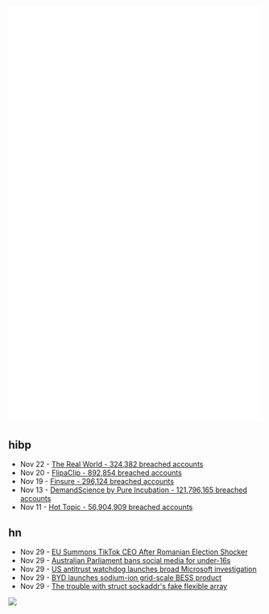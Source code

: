 ![Metrics](https://raw.githubusercontent.com/phixion/phixion/master/metrics.svg)

## hibp

<!--
for https://github.com/phixion/phixion/blob/main/.github/workflows/feeds.yml
-->
<!--START_SECTION:haveibeenpwnd-->
- Nov 22 - [The Real World - 324,382 breached accounts](https://haveibeenpwned.com/PwnedWebsites#TheRealWorld)
- Nov 20 - [FlipaClip - 892,854 breached accounts](https://haveibeenpwned.com/PwnedWebsites#FlipaClip)
- Nov 19 - [Finsure - 296,124 breached accounts](https://haveibeenpwned.com/PwnedWebsites#Finsure)
- Nov 13 - [DemandScience by Pure Incubation - 121,796,165 breached accounts](https://haveibeenpwned.com/PwnedWebsites#DemandScience)
- Nov 11 - [Hot Topic - 56,904,909 breached accounts](https://haveibeenpwned.com/PwnedWebsites#HotTopic)
<!--END_SECTION:haveibeenpwnd-->

## hn

<!--
for https://github.com/phixion/phixion/blob/main/.github/workflows/feeds.yml
-->
<!--START_SECTION:hn-->
- Nov 29 - [EU Summons TikTok CEO After Romanian Election Shocker](https://www.romania-insider.com/tiktok-ceo-summoned-european-parliament-after-surprising-first-round-presidential-victory-calin)
- Nov 29 - [Australian Parliament bans social media for under-16s](https://apnews.com/article/australia-social-media-children-ban-safeguarding-harm-accounts-d0cde2603bdbc7167801da1d00ecd056)
- Nov 29 - [US antitrust watchdog launches broad Microsoft investigation](https://news.bloomberglaw.com/us-law-week/us-antitrust-watchdog-launches-broad-microsoft-investigation)
- Nov 29 - [BYD launches sodium-ion grid-scale BESS product](https://www.energy-storage.news/byd-launches-sodium-ion-grid-scale-bess-product/)
- Nov 29 - [The trouble with struct sockaddr's fake flexible array](https://lwn.net/Articles/997094/)
<!--END_SECTION:hn-->

<!--
for https://yhype.me
-->
![](https://hit.yhype.me/github/profile?user_id=13013670)
